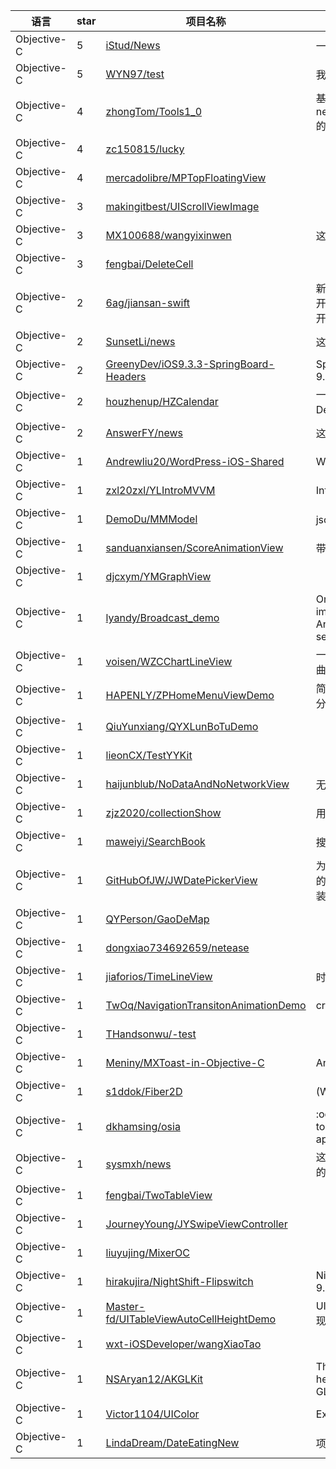 语言|star|项目名称|描述
---|---|---|---
Objective-C|5|[iStud/News](https://github.com/iStud/News)|一个高仿版的网易新闻客户端
Objective-C|5|[WYN97/test](https://github.com/WYN97/test)|我是第一个项目
Objective-C|4|[zhongTom/Tools1_0](https://github.com/zhongTom/Tools1_0)|基于netWorking_Extension_Refresh的工具类，常用方法的封装映射
Objective-C|4|[zc150815/lucky](https://github.com/zc150815/lucky)| 
Objective-C|4|[mercadolibre/MPTopFloatingView](https://github.com/mercadolibre/MPTopFloatingView)| 
Objective-C|3|[makingitbest/UIScrollViewImage](https://github.com/makingitbest/UIScrollViewImage)| 
Objective-C|3|[MX100688/wangyixinwen](https://github.com/MX100688/wangyixinwen)|这是一个网易新闻
Objective-C|3|[fengbai/DeleteCell](https://github.com/fengbai/DeleteCell)| 
Objective-C|2|[6ag/jiansan-swift](https://github.com/6ag/jiansan-swift)|新版剑三壁纸库app，使用swift开发。后台使用laravel开发，均开源，共同学习交流。
Objective-C|2|[SunsetLi/news](https://github.com/SunsetLi/news)|这是一个防网易新闻的代码
Objective-C|2|[GreenyDev/iOS9.3.3-SpringBoard-Headers](https://github.com/GreenyDev/iOS9.3.3-SpringBoard-Headers)|SpringBoard headers from iOS 9.3.3
Objective-C|2|[houzhenup/HZCalendar](https://github.com/houzhenup/HZCalendar)|一个简单带动画效果的日历Demo，简单集成进自己的项目
Objective-C|2|[AnswerFY/news](https://github.com/AnswerFY/news)|这是一个高仿网易新闻客户端
Objective-C|1|[Andrewliu20/WordPress-iOS-Shared](https://github.com/Andrewliu20/WordPress-iOS-Shared)|WordPress-iOS-Shared
Objective-C|1|[zxl20zxl/YLIntroMVVM](https://github.com/zxl20zxl/YLIntroMVVM)|Introduction to MVVM
Objective-C|1|[DemoDu/MMModel](https://github.com/DemoDu/MMModel)|json转模型 模型转json   iOS
Objective-C|1|[sanduanxiansen/ScoreAnimationView](https://github.com/sanduanxiansen/ScoreAnimationView)|带动画的评分界面
Objective-C|1|[djcxym/YMGraphView](https://github.com/djcxym/YMGraphView)| 
Objective-C|1|[lyandy/Broadcast_demo](https://github.com/lyandy/Broadcast_demo)|One demo to show how to implement video broadcast And how to config RTMP server on Linux
Objective-C|1|[voisen/WZCChartLineView](https://github.com/voisen/WZCChartLineView)|一款可最大化自定义的折线图与曲线图
Objective-C|1|[HAPENLY/ZPHomeMenuViewDemo](https://github.com/HAPENLY/ZPHomeMenuViewDemo)|简单封装了一个类似美团外卖的分类栏！方便使用，可自定义！
Objective-C|1|[QiuYunxiang/QYXLunBoTuDemo](https://github.com/QiuYunxiang/QYXLunBoTuDemo)| 
Objective-C|1|[lieonCX/TestYYKit](https://github.com/lieonCX/TestYYKit)| 
Objective-C|1|[haijunblub/NoDataAndNoNetworkView](https://github.com/haijunblub/NoDataAndNoNetworkView)|无网络、无数据视图
Objective-C|1|[zjz2020/collectionShow](https://github.com/zjz2020/collectionShow)|用集合视图创建的轮播图
Objective-C|1|[maweiyi/SearchBook](https://github.com/maweiyi/SearchBook)|搜索中原工学院图书馆的书！
Objective-C|1|[GitHubOfJW/JWDatePickerView](https://github.com/GitHubOfJW/JWDatePickerView)|为扩展苹果日历控件，自己编写的一个DatePickerView,另外封装了一个键盘
Objective-C|1|[QYPerson/GaoDeMap](https://github.com/QYPerson/GaoDeMap)| 
Objective-C|1|[dongxiao734692659/netease](https://github.com/dongxiao734692659/netease)| 
Objective-C|1|[jiaforios/TimeLineView](https://github.com/jiaforios/TimeLineView)|时间轴
Objective-C|1|[TwOq/NavigationTransitonAnimationDemo](https://github.com/TwOq/NavigationTransitonAnimationDemo)|createDemo
Objective-C|1|[THandsonwu/-test](https://github.com/THandsonwu/-test)| 
Objective-C|1|[Meniny/MXToast-in-Objective-C](https://github.com/Meniny/MXToast-in-Objective-C)|An Android like alert view.
Objective-C|1|[s1ddok/Fiber2D](https://github.com/s1ddok/Fiber2D)|(WIP) Swift 2D Game Engine
Objective-C|1|[dkhamsing/osia](https://github.com/dkhamsing/osia)|:octocat: Super basic iOS app to browse open-source-ios-apps
Objective-C|1|[sysmxh/news](https://github.com/sysmxh/news)|这是一个吊炸天的网易新闻高仿的客户端,实现了好多功能
Objective-C|1|[fengbai/TwoTableView](https://github.com/fengbai/TwoTableView)| 
Objective-C|1|[JourneyYoung/JYSwipeViewController](https://github.com/JourneyYoung/JYSwipeViewController)| 
Objective-C|1|[liuyujing/MixerOC](https://github.com/liuyujing/MixerOC)| 
Objective-C|1|[hirakujira/NightShift-Flipswitch](https://github.com/hirakujira/NightShift-Flipswitch)|NightShift Flipswitch for iOS 9.3+
Objective-C|1|[Master-fd/UITableViewAutoCellHeightDemo](https://github.com/Master-fd/UITableViewAutoCellHeightDemo)|UITableView结合Masonry，实现自动行高Demo
Objective-C|1|[wxt-iOSDeveloper/wangXiaoTao](https://github.com/wxt-iOSDeveloper/wangXiaoTao)| 
Objective-C|1|[NSAryan12/AKGLKit](https://github.com/NSAryan12/AKGLKit)|This repository is created to help you understand how  GLKit framework works🔮
Objective-C|1|[Victor1104/UIColor](https://github.com/Victor1104/UIColor)|Extension
Objective-C|1|[LindaDream/DateEatingNew](https://github.com/LindaDream/DateEatingNew)|项目B初稿
